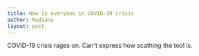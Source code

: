 ```yaml
---
title: How is everyone in COVID-19 crisis
author: Rudiana
layout: post
---
```

COVID-19 crisis rages on. Can't express how scathing the tool is.
